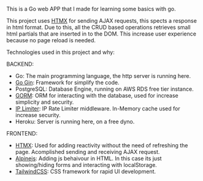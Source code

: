 This is a Go web APP that I made for learning some basics with go.

This project uses [HTMX](https://github.com/bigskysoftware/htmx) for sending AJAX requests, this spects a response in html format.
Due to this, all the CRUD based operations retrieves small html partials that are inserted in to the DOM.
This increase user experience because no page reload is needed.

Technologies used in this project and why:

BACKEND:
  - Go: The main programming language, the http server is running here.
  - [Go Gin](https://github.com/gin-gonic/gin): Framework for simplify the code.
  - PostgreSQL: Database Engine, running on AWS RDS free tier instance.
  - [GORM](https://github.com/go-gorm/gorm): ORM for interacting with the database, used for increase simplicity and security.
  - [IP Limiter](https://github.com/ulule/limiter): IP Rate Limiter middleware. In-Memory cache used for increase security.
  - Heroku: Server is running here, on a free dyno.
  
FRONTEND:
  - [HTMX](https://github.com/bigskysoftware/htmx): Used for adding reactivity without the need of refreshing the page. Acomplished sending and receiving AJAX request.
  - [Alpinejs](https://github.com/tailwindlabs/tailwindcss): Adding js behaivour in HTML. In this case its just showing/hiding forms and interacting with localStorage.
  - [TailwindCSS](https://github.com/tailwindlabs/tailwindcss): CSS framework for rapid UI development.

